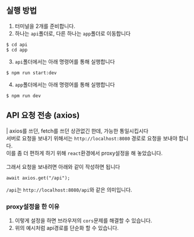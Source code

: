 ## 실행 방법

1. 터미널을 2개를 준비합니다.
2. 하나는 `api`폴더로, 다른 하나는 `app`폴더로 이동합니다

```
$ cd api
$ cd app
```

3. `api`폴더에서는 아래 명령어를 통해 실행합니다

```
$ npm run start:dev
```

4. `app`폴더에서는 아래 명령어를 통해 실행합니다

```
$ npm run dev
```

## API 요청 전송 (axios)

| axios를 쓰던, fetch를 쓰던 상관없긴 한데, 가능한 통일시킵시다  
서버로 요청을 보내기 위해서는 `http://localhost:8080` 경로로 요청을 보내야 합니다.  
이를 좀 더 편하게 하기 위해 `react`환경에서 proxy설정을 해 놓았습니다.  
<br />
그래서 요청을 보내려면 아래와 같이 작성하면 됩니다

```
await axios.get("/api");
```

`/api`는 `http://localhost:8080/api`와 같은 의미입니다.
<br />

### proxy설정을 한 이유

1. 이렇게 설정을 하면 브라우저의 `cors`문제를 해결할 수 있습니다.
2. 위의 예시처럼 api경로를 단순화 할 수 있습니다.
